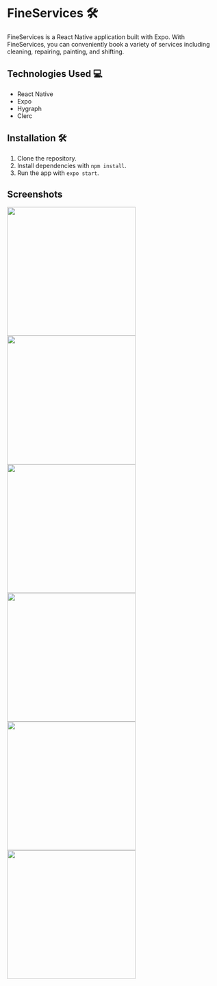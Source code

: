 # FineServices 🛠️

FineServices is a React Native application built with Expo. With FineServices, you can conveniently book a variety of services including cleaning, repairing, painting, and shifting.


## Technologies Used 💻

- React Native
- Expo
- Hygraph
- Clerc

## Installation 🛠️

1. Clone the repository.
2. Install dependencies with `npm install`.
3. Run the app with `expo start`.

## Screenshots
<div>
<img src='https://i.imgur.com/3lG0VBL.png' width='300'>
<img src='https://i.imgur.com/Z5UFKas.png' width='300'>
<img src='https://i.imgur.com/gSPV8mz.png' width='300'>
<img src='https://i.imgur.com/Dp2Zo3Q.png' width='300'>
<img src='https://i.imgur.com/qNvzTec.png' width='300'>
<img src='https://i.imgur.com/4UvPoiI.png' width='300'>
</div>
